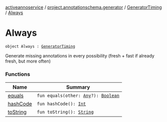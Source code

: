 [activeannoservice](../../../index.md) / [project.annotationschema.generator](../../index.md) / [GeneratorTiming](../index.md) / [Always](./index.md)

# Always

`object Always : `[`GeneratorTiming`](../index.md)

Generate missing annotations in every possibility (fresh + fast if already fresh, but more often)

### Functions

| Name | Summary |
|---|---|
| [equals](equals.md) | `fun equals(other: `[`Any`](https://kotlinlang.org/api/latest/jvm/stdlib/kotlin/-any/index.html)`?): `[`Boolean`](https://kotlinlang.org/api/latest/jvm/stdlib/kotlin/-boolean/index.html) |
| [hashCode](hash-code.md) | `fun hashCode(): `[`Int`](https://kotlinlang.org/api/latest/jvm/stdlib/kotlin/-int/index.html) |
| [toString](to-string.md) | `fun toString(): `[`String`](https://kotlinlang.org/api/latest/jvm/stdlib/kotlin/-string/index.html) |
